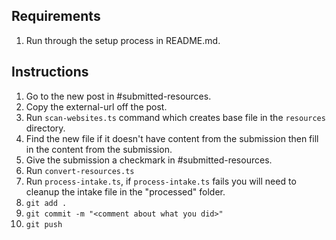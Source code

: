 ## Requirements
1. Run through the setup process in README.md.

## Instructions
1. Go to the new post in #submitted-resources.
2. Copy the external-url off the post.
3. Run `scan-websites.ts` command which creates base file in the `resources` directory.
4. Find the new file if it doesn't have content from the submission then fill in the content from the submission.
5. Give the submission a checkmark in #submitted-resources.
6. Run `convert-resources.ts`
7. Run `process-intake.ts`, if `process-intake.ts` fails you will need to cleanup the intake file in the "processed" folder.
8. `git add .`
9. `git commit -m "<comment about what you did>"`
10. `git push`